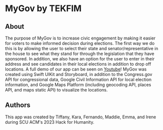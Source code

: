 # MyGov by TEKFIM
## About
The purpose of MyGov is to increase civic engagement by making it easier for voters to make informed decision during elections. The first way we do this is by allowing the user to select their state and senator/representative in the house to see what they stand for through the legislation that they have sponsored. In addition, we also have an option for the user to enter in their address and see candidates in their local elections in addition to drop off locations. A full demo of our app can be seen on [Youtube](https://youtu.be/-C8zMWTTHfY)!
MyGov was created using Swift UIKit and Storyboard, in addition to the Congress.gov API for congressional data, Google Civil Information API for local election information, and Google Maps Platform (including geocoding API, places API, and maps static API) to visualize the locations.

## Authors
This app was created by Tiffany, Kara, Fernando, Maddie, Emma, and Irene during SCU ACM's 2023 Hack for Humanity.